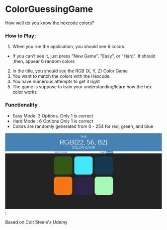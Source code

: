 # ColorGuessingGame

How well do you know the hexcode colors?

### How to Play:
1. When you run the application, you should see 6 colors.
* If you can't see it, just press "New Game", "Easy", or "Hard". It should ,then, appear 6 random colors
2. In the title, you should see the RGB (X, Y, Z) Color Game
3. You want to match the colors with the Hexcode
4. You have numerous attempts to get it right
5. The game is suppose to train your understanding/learn how the hex color works

### Functionality
* Easy Mode: 3 Options. Only 1 is correct
* Hard Mode : 6 Options Only 1 is correct
* Colors are randomly generated from 0 - 254 for red, green, and blue

![Image of the Game](https://github.com/laiamanda/ColorGuessingGame/blob/main/color-guessing-game-image.PNG);

Based on Colt Steele's Udemy
